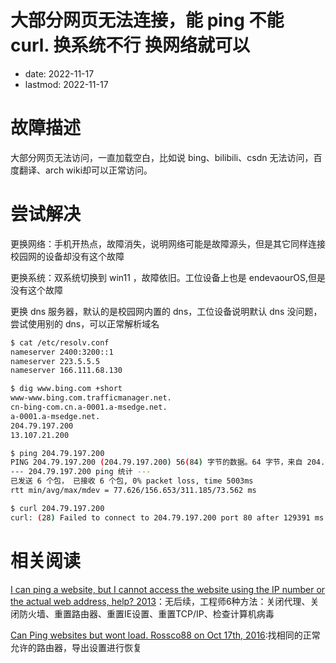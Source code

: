 # 大部分网页无法连接，能 ping 不能 curl. 换系统不行 换网络就可以
- date: 2022-11-17
- lastmod: 2022-11-17

# 故障描述

大部分网页无法访问，一直加载空白，比如说 bing、bilibili、csdn 无法访问，百度翻译、arch wiki却可以正常访问。

# 尝试解决

更换网络：手机开热点，故障消失，说明网络可能是故障源头，但是其它同样连接校园网的设备却没有这个故障

更换系统：双系统切换到 win11 ，故障依旧。工位设备上也是 endevaourOS,但是没有这个故障

更换 dns 服务器，默认的是校园网内置的 dns，工位设备说明默认 dns 没问题，尝试使用别的 dns，可以正常解析域名

```bash
$ cat /etc/resolv.conf 
nameserver 2400:3200::1
nameserver 223.5.5.5
nameserver 166.111.68.130

$ dig www.bing.com +short
www-www.bing.com.trafficmanager.net.
cn-bing-com.cn.a-0001.a-msedge.net.
a-0001.a-msedge.net.
204.79.197.200
13.107.21.200

$ ping 204.79.197.200
PING 204.79.197.200 (204.79.197.200) 56(84) 字节的数据。64 字节，来自 204.79.197.200: icmp_seq=1 ttl=108 时间=121 毫秒64 字节，来自 204.79.197.200: icmp_seq=2 ttl=108 时间=157 毫秒64 字节，来自 204.79.197.200: icmp_seq=3 ttl=108 时间=77.6 毫秒64 字节，来自 204.79.197.200: icmp_seq=4 ttl=108 时间=311 毫秒64 字节，来自 204.79.197.200: icmp_seq=5 ttl=108 时间=125 毫秒64 字节，来自 204.79.197.200: icmp_seq=6 ttl=108 时间=149 毫秒^C
--- 204.79.197.200 ping 统计 ---
已发送 6 个包， 已接收 6 个包, 0% packet loss, time 5003ms
rtt min/avg/max/mdev = 77.626/156.653/311.185/73.562 ms

$ curl 204.79.197.200
curl: (28) Failed to connect to 204.79.197.200 port 80 after 129391 ms: Couldn't connect to server
```

# 相关阅读

[I can ping a website, but I cannot access the website using the IP number or the actual web address, help?  2013](https://answers.microsoft.com/en-us/ie/forum/all/i-can-ping-a-website-but-i-cannot-access-the/1f3475cc-9815-453b-9714-2657a891292e)：无后续，工程师6种方法：关闭代理、关闭防火墙、重置路由器、重置IE设置、重置TCP/IP、检查计算机病毒

[Can Ping websites but wont load. Rossco88 on Oct 17th, 2016](https://community.spiceworks.com/topic/1877883-can-ping-websites-but-wont-load):找相同的正常允许的路由器，导出设置进行恢复